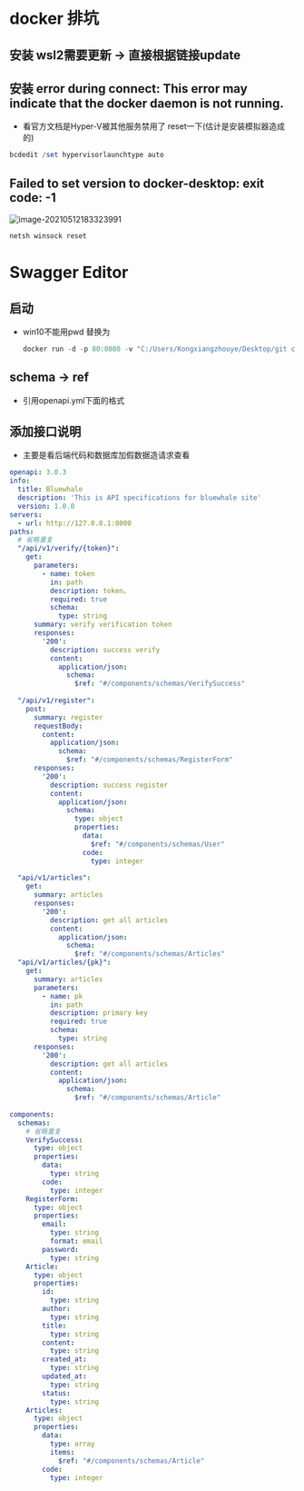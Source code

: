 # docker 排坑

## 安装 wsl2需要更新 -> 直接根据链接update

## 安装 error during connect: This error may indicate that the docker daemon is not running.

* 看官方文档是Hyper-V被其他服务禁用了 reset一下(估计是安装模拟器造成的)

```powershell
bcdedit /set hypervisorlaunchtype auto
```



## Failed to set version to docker-desktop: exit code: -1 

![image-20210512183323991](C:\Users\Kongxiangzhouye\AppData\Roaming\Typora\typora-user-images\image-20210512183323991.png)

```powershell
netsh winsock reset
```

# Swagger Editor

## 启动

* win10不能用pwd 替换为

    ```powershell
    docker run -d -p 80:8080 -v "C:/Users/Kongxiangzhouye/Desktop/git clone/whale-web:/tmp" -e SWAGGER_FILE=/tmp/openapi.yaml swaggerapi/swagger-editor
    ```

    

## schema -> ref

* 引用openapi.yml下面的格式

## 添加接口说明

* 主要是看后端代码和数据库加假数据造请求查看

```yml
openapi: 3.0.3
info:
  title: Bluewhale
  description: 'This is API specifications for bluewhale site'
  version: 1.0.0
servers:
  - url: http://127.0.0.1:8000
paths:
  # 省略重复
  "/api/v1/verify/{token}":
    get:
      parameters:  
        - name: token
          in: path
          description: token。
          required: true
          schema:
            type: string
      summary: verify verification token
      responses:
        '200':
          description: success verify
          content:
            application/json:
              schema:
                $ref: "#/components/schemas/VerifySuccess"
          
  "/api/v1/register":
    post:
      summary: register
      requestBody:
        content:
          application/json:
            schema:
              $ref: "#/components/schemas/RegisterForm"
      responses:
        '200':
          description: success register
          content:
            application/json:
              schema:
                type: object
                properties:
                  data:
                    $ref: "#/components/schemas/User"
                  code:
                    type: integer
                    
  "api/v1/articles":
    get:
      summary: articles
      responses:
        '200':
          description: get all articles
          content:
            application/json:
              schema:
                $ref: "#/components/schemas/Articles"
  "api/v1/articles/{pk}":
    get:
      summary: articles
      parameters:  
        - name: pk
          in: path
          description: primary key
          required: true
          schema:
            type: string
      responses:
        '200':
          description: get all articles
          content:
            application/json:
              schema:
                $ref: "#/components/schemas/Article"
  
components:
  schemas:
    # 省略重复
    VerifySuccess:
      type: object
      properties:
        data:
          type: string
        code:
          type: integer
    RegisterForm:
      type: object
      properties:
        email:
          type: string
          format: email
        password:
          type: string
    Article:
      type: object
      properties:
        id:
          type: string
        author:
          type: string
        title:
          type: string
        content:
          type: string
        created_at:
          type: string
        updated_at:
          type: string
        status:
          type: string
    Articles:
      type: object
      properties:
        data:
          type: array
          items:
            $ref: "#/components/schemas/Article"
        code:
          type: integer
        
```

